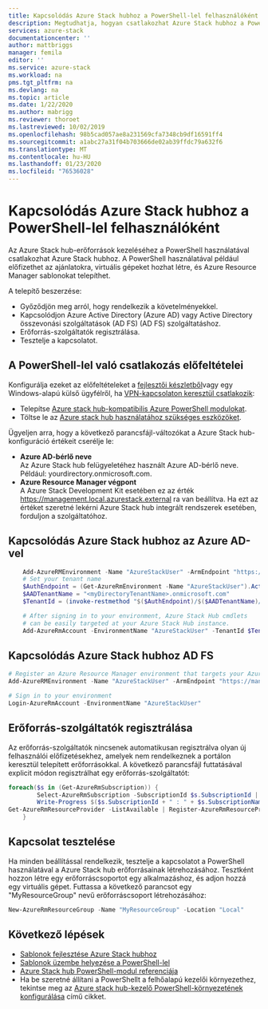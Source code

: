 ```yaml
---
title: Kapcsolódás Azure Stack hubhoz a PowerShell-lel felhasználóként | Microsoft Docs
description: Megtudhatja, hogyan csatlakozhat Azure Stack hubhoz a PowerShell-lel.
services: azure-stack
documentationcenter: ''
author: mattbriggs
manager: femila
editor: ''
ms.service: azure-stack
ms.workload: na
pms.tgt_pltfrm: na
ms.devlang: na
ms.topic: article
ms.date: 1/22/2020
ms.author: mabrigg
ms.reviewer: thoroet
ms.lastreviewed: 10/02/2019
ms.openlocfilehash: 98b5cad057ae8a231569cfa7348cb9df16591ff4
ms.sourcegitcommit: a1abc27a31f04b703666de02ab39ffdc79a632f6
ms.translationtype: MT
ms.contentlocale: hu-HU
ms.lasthandoff: 01/23/2020
ms.locfileid: "76536028"
---
```

# <a name="connect-to-azure-stack-hub-with-powershell-as-a-user"></a>Kapcsolódás Azure Stack hubhoz a PowerShell-lel felhasználóként

Az Azure Stack hub-erőforrások kezeléséhez a PowerShell használatával csatlakozhat Azure Stack hubhoz. A PowerShell használatával például előfizethet az ajánlatokra, virtuális gépeket hozhat létre, és Azure Resource Manager sablonokat telepíthet.

A telepítő beszerzése:
  - Győződjön meg arról, hogy rendelkezik a követelményekkel.
  - Kapcsolódjon Azure Active Directory (Azure AD) vagy Active Directory összevonási szolgáltatások (AD FS) (AD FS) szolgáltatáshoz. 
  - Erőforrás-szolgáltatók regisztrálása.
  - Tesztelje a kapcsolatot.

## <a name="prerequisites-to-connecting-with-powershell"></a>A PowerShell-lel való csatlakozás előfeltételei

Konfigurálja ezeket az előfeltételeket a [fejlesztői készletből](../asdk/asdk-connect.md#connect-to-azure-stack-using-rdp)vagy egy Windows-alapú külső ügyfélről, ha [VPN-kapcsolaton keresztül csatlakozik](../asdk/asdk-connect.md#connect-to-azure-stack-using-vpn):

* Telepítse [Azure stack hub-kompatibilis Azure PowerShell modulokat](../operator/azure-stack-powershell-install.md).
* Töltse le az [Azure stack hub használatához szükséges eszközöket](../operator/azure-stack-powershell-download.md).

Ügyeljen arra, hogy a következő parancsfájl-változókat a Azure Stack hub-konfiguráció értékeit cserélje le:

- **Azure AD-bérlő neve**  
  Az Azure Stack hub felügyeletéhez használt Azure AD-bérlő neve. Például: yourdirectory.onmicrosoft.com.
- **Azure Resource Manager végpont**  
  A Azure Stack Development Kit esetében ez az érték https://management.local.azurestack.external ra van beállítva. Ha ezt az értéket szeretné lekérni Azure Stack hub integrált rendszerek esetében, forduljon a szolgáltatóhoz.

## <a name="connect-to-azure-stack-hub-with-azure-ad"></a>Kapcsolódás Azure Stack hubhoz az Azure AD-vel

```powershell  
    Add-AzureRMEnvironment -Name "AzureStackUser" -ArmEndpoint "https://management.local.azurestack.external"
    # Set your tenant name
    $AuthEndpoint = (Get-AzureRmEnvironment -Name "AzureStackUser").ActiveDirectoryAuthority.TrimEnd('/')
    $AADTenantName = "<myDirectoryTenantName>.onmicrosoft.com"
    $TenantId = (invoke-restmethod "$($AuthEndpoint)/$($AADTenantName)/.well-known/openid-configuration").issuer.TrimEnd('/').Split('/')[-1]

    # After signing in to your environment, Azure Stack Hub cmdlets
    # can be easily targeted at your Azure Stack Hub instance.
    Add-AzureRmAccount -EnvironmentName "AzureStackUser" -TenantId $TenantId
```

## <a name="connect-to-azure-stack-hub-with-ad-fs"></a>Kapcsolódás Azure Stack hubhoz AD FS

  ```powershell  
  # Register an Azure Resource Manager environment that targets your Azure Stack Hub instance
  Add-AzureRMEnvironment -Name "AzureStackUser" -ArmEndpoint "https://management.local.azurestack.external"

  # Sign in to your environment
  Login-AzureRmAccount -EnvironmentName "AzureStackUser"
  ```

## <a name="register-resource-providers"></a>Erőforrás-szolgáltatók regisztrálása

Az erőforrás-szolgáltatók nincsenek automatikusan regisztrálva olyan új felhasználói előfizetésekhez, amelyek nem rendelkeznek a portálon keresztül telepített erőforrásokkal. A következő parancsfájl futtatásával explicit módon regisztrálhat egy erőforrás-szolgáltatót:

```powershell  
foreach($s in (Get-AzureRmSubscription)) {
        Select-AzureRmSubscription -SubscriptionId $s.SubscriptionId | Out-Null
        Write-Progress $($s.SubscriptionId + " : " + $s.SubscriptionName)
Get-AzureRmResourceProvider -ListAvailable | Register-AzureRmResourceProvider
    }
```

## <a name="test-the-connectivity"></a>Kapcsolat tesztelése

Ha minden beállítással rendelkezik, tesztelje a kapcsolatot a PowerShell használatával a Azure Stack hub erőforrásainak létrehozásához. Tesztként hozzon létre egy erőforráscsoportot egy alkalmazáshoz, és adjon hozzá egy virtuális gépet. Futtassa a következő parancsot egy "MyResourceGroup" nevű erőforráscsoport létrehozásához:

```powershell  
New-AzureRmResourceGroup -Name "MyResourceGroup" -Location "Local"
```

## <a name="next-steps"></a>Következő lépések

- [Sablonok fejlesztése Azure Stack hubhoz](azure-stack-develop-templates.md)
- [Sablonok üzembe helyezése a PowerShell-lel](azure-stack-deploy-template-powershell.md)
- [Azure Stack hub PowerShell-modul referenciája](https://docs.microsoft.com/powershell/azure/azure-stack/overview)
- Ha be szeretné állítani a PowerShellt a felhőalapú kezelői környezethez, tekintse meg az [Azure stack hub-kezelő PowerShell-környezetének konfigurálása](../operator/azure-stack-powershell-configure-admin.md) című cikket.

